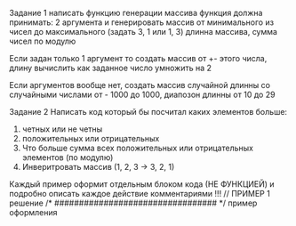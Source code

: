 Задание 1
написать функцию генерации массива
функция должна принимать:
2 аргумента и генерировать массив от минимального из чисел до максимального (задать 3, 1 или 1, 3) длинна массива, сумма чисел по модулю

Если задан только 1 аргумент то создать массив от +- этого числа, длину вычислить как заданное число умножить на 2

Если аргументов вообще нет, создать массив случайной длинны со случайными числами от - 1000 до 1000, диапозон длинны от 10  до 29

Задание 2
Написать код который бы посчитал каких элементов больше: 
1) четных или не четны
2) положительных или отрицательных
3) Что больше сумма всех положительных или отрицательных элементов (по модулю)
4) Инверитровать массив (1, 2, 3 -> 3, 2, 1)

Каждый пример оформит отдельным блоком кода (НЕ ФУНКЦИЕЙ)
и подробно описать каждое действие комментариями !!!
// ПРИМЕР 1
решение 
/* ################################# */
пример оформления
